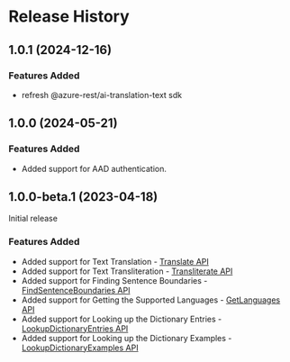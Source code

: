 # Release History

## 1.0.1 (2024-12-16)

### Features Added
- refresh @azure-rest/ai-translation-text sdk

## 1.0.0 (2024-05-21)

### Features Added
- Added support for AAD authentication.

## 1.0.0-beta.1 (2023-04-18)
Initial release

### Features Added
- Added support for Text Translation - [Translate API](https://learn.microsoft.com/azure/cognitive-services/translator/reference/v3-0-translate)
- Added support for Text Transliteration - [Transliterate API](https://learn.microsoft.com/azure/cognitive-services/translator/reference/v3-0-transliterate)
- Added support for Finding Sentence Boundaries - [FindSentenceBoundaries API](https://learn.microsoft.com/azure/cognitive-services/translator/reference/v3-0-break-sentence)
- Added support for Getting the Supported Languages - [GetLanguages API](https://learn.microsoft.com/azure/cognitive-services/translator/reference/v3-0-languages)
- Added support for Looking up the Dictionary Entries - [LookupDictionaryEntries API](https://learn.microsoft.com/azure/cognitive-services/translator/reference/v3-0-dictionary-lookup)
- Added support for Looking up the Dictionary Examples - [LookupDictionaryExamples API](https://learn.microsoft.com/azure/cognitive-services/translator/reference/v3-0-dictionary-examples)
